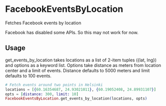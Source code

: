 # FacebookEventsByLocation

Fetches Facebook events by location

Facebook has disabled some APIs. So this may not work for now.

## Usage
get_events_by_location takes locations as a list of 2-item tuples ({lat, lng}) and options as a keyword list. Options take distance as meters from location center and a 
limit of events. Distance defaults to 5000 meters and limit defaults to 100 events.

```elixir
# Fetch events around two points in Helsinki
locations = [{60.16354687, 24.93021011}, {60.19052408, 24.89931107}]
opts = [distance: 300, limit: 10]
FacebookEventsByLocation.get_events_by_location(locations, opts)
```